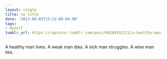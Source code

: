```yaml
---
layout: single
title: no title
date: '2013-09-03T13:22:00-04:00'
tags:
- myself
tumblr_url: https://rapturer.tumblr.com/post/60189192211/a-healthy-man-lives-a-weak-man-dies-a-sick-man
---
```

A healthy man lives. A weak man dies. A sick man struggles. A wise man lies.

